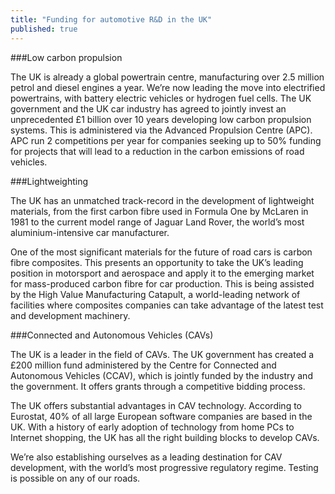```yaml
---
title: "Funding for automotive R&D in the UK"
published: true
---
```

###Low carbon propulsion

The UK is already a global powertrain centre, manufacturing over 2.5 million petrol and diesel engines a year. We’re now leading the move into electrified powertrains, with battery electric vehicles or hydrogen fuel cells. The UK government and the UK car industry has agreed to jointly invest an unprecedented £1 billion over 10 years developing low carbon propulsion systems. This is administered via the Advanced Propulsion Centre (APC). APC run 2 competitions per year for companies seeking up to 50% funding for projects that will lead to a reduction in the carbon emissions of road vehicles.

###Lightweighting

The UK has an unmatched track-record in the development of lightweight materials, from the first carbon fibre used in Formula One by McLaren in 1981 to the current model range of Jaguar Land Rover, the world’s most aluminium-intensive car manufacturer.

One of the most significant materials for the future of road cars is carbon fibre composites.  This presents an opportunity to take the UK’s leading position in motorsport and aerospace and apply it to the emerging market for mass-produced carbon fibre for car production. This is being assisted by the High Value Manufacturing Catapult, a world-leading network of facilities where composites companies can take advantage of the latest test and development machinery. 

###Connected and Autonomous Vehicles (CAVs)

The UK is a leader in the field of CAVs. The UK government has created a £200 million fund administered by the Centre for Connected and Autonomous Vehicles (CCAV), which is jointly funded by the industry and the government. It offers grants through a competitive bidding process.

The UK offers substantial advantages in CAV technology. According to Eurostat, 40% of all large European software companies are based in the UK. With a history of early adoption of technology from home PCs to Internet shopping, the UK has all the right building blocks to develop CAVs. 

We’re also establishing ourselves as a leading destination for CAV development, with the world’s most progressive regulatory regime. Testing is possible on any of our roads.
